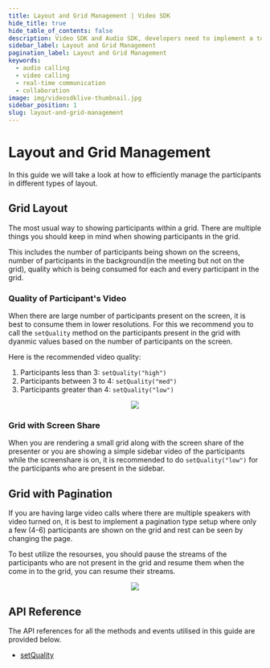 ```yaml
---
title: Layout and Grid Management | Video SDK
hide_title: true
hide_table_of_contents: false
description: Video SDK and Audio SDK, developers need to implement a token server. This requires efforts on both the front-end and backend.
sidebar_label: Layout and Grid Management
pagination_label: Layout and Grid Management
keywords:
  - audio calling
  - video calling
  - real-time communication
  - collaboration
image: img/videosdklive-thumbnail.jpg
sidebar_position: 1
slug: layout-and-grid-management
---
```


# Layout and Grid Management

In this guide we will take a look at how to efficiently manage the participants in different types of layout.

## Grid Layout

The most usual way to showing participants within a grid. There are multiple things you should keep in mind when showing participants in the grid.

This includes the number of participants being shown on the screens, number of participants in the background(in the meeting but not on the grid), quality which is being consumed for each and every participant in the grid.

### Quality of Participant's Video

When there are large number of participants present on the screen, it is best to consume them in lower resolutions. For this we recommend you to call the `setQuality` method on the participants present in the grid with dyanmic values based on the number of participants on the screen.

Here is the recommended video quality:

1. Participants less than 3: `setQuality("high")`
2. Participants between 3 to 4: `setQuality("med")`
3. Participants greater than 4: `setQuality("low")`

<center>
<img src='https://cdn.videosdk.live/website-resources/docs-resources/grid_quality_mobile.png' />
</center>

### Grid with Screen Share

When you are rendering a small grid along with the screen share of the presenter or you are showing a simple sidebar video of the participants while the screenshare is on, it is recommended to do `setQuality("low")` for the participants who are present in the sidebar.

## Grid with Pagination

If you are having large video calls where there are multiple speakers with video turned on, it is best to implement a pagination type setup where only a few (4-6) participants are shown on the grid and rest can be seen by changing the page.

To best utilize the resourses, you should pause the streams of the participants who are not present in the grid and resume them when the come in to the grid, you can resume their streams.

<center>
<img src='https://cdn.videosdk.live/website-resources/docs-resources/grid_pagination.png' />
</center>

## API Reference

The API references for all the methods and events utilised in this guide are provided below.

- [setQuality](/react-native/api/sdk-reference/use-participant/methods#setquality)
